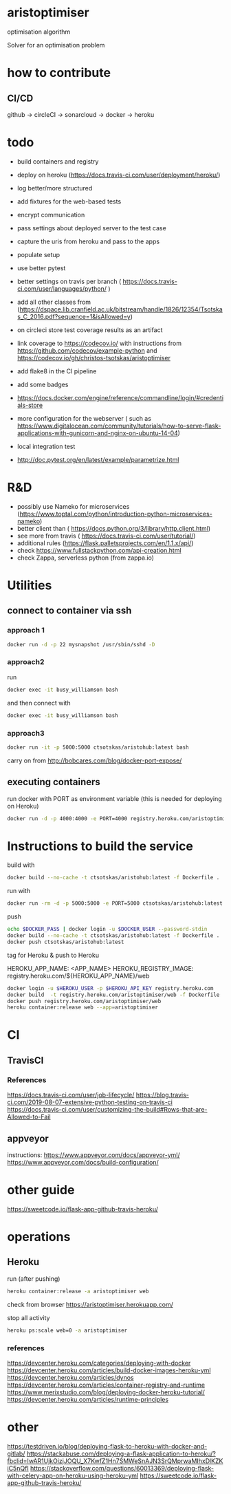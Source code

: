 # aristoptimiser
optimisation algorithm

Solver for an optimisation problem

# how to contribute

## CI/CD

github -> circleCI -> sonarcloud -> docker -> heroku

# todo

- build containers and registry
- deploy on heroku (https://docs.travis-ci.com/user/deployment/heroku/)
- log better/more structured
- add fixtures for the web-based tests
- encrypt communication
- pass settings about deployed server to the test case
- capture the uris from heroku and pass to the apps
- populate setup
- use better pytest
- better settings on travis per branch ( https://docs.travis-ci.com/user/languages/python/ )
- add all other classes from (https://dspace.lib.cranfield.ac.uk/bitstream/handle/1826/12354/Tsotskas_C_2016.pdf?sequence=1&isAllowed=y)

- on circleci store test coverage results as an artifact
- link coverage to https://codecov.io/ with instructions from https://github.com/codecov/example-python and https://codecov.io/gh/christos-tsotskas/aristoptimiser
- add flake8 in the CI pipeline
- add some badges
- https://docs.docker.com/engine/reference/commandline/login/#credentials-store
- more configuration for the webserver ( such as https://www.digitalocean.com/community/tutorials/how-to-serve-flask-applications-with-gunicorn-and-nginx-on-ubuntu-14-04)
- local integration test
- http://doc.pytest.org/en/latest/example/parametrize.html

# R&D
- possibly use Nameko for microservices (https://www.toptal.com/python/introduction-python-microservices-nameko)
- better client than ( https://docs.python.org/3/library/http.client.html)
- see more from travis ( https://docs.travis-ci.com/user/tutorial/)
- additional rules (https://flask.palletsprojects.com/en/1.1.x/api/)
- check https://www.fullstackpython.com/api-creation.html
- check Zappa, serverless python (from zappa.io)

# Utilities

## connect to container via ssh
### approach 1
```bash
docker run -d -p 22 mysnapshot /usr/sbin/sshd -D
```

### approach2
run
```bash
docker exec -it busy_williamson bash
```

and then connect with
```bash
docker exec -it busy_williamson bash
```

### approach3

```bash
docker run -it -p 5000:5000 ctsotskas/aristohub:latest bash
```

carry on from http://bobcares.com/blog/docker-port-expose/

## executing containers

run docker with PORT as environment variable (this is needed for deploying on Heroku)
```bash
docker run -d -p 4000:4000 -e PORT=4000 registry.heroku.com/aristoptimiser/web
```

# Instructions to build the service

build with
```bash
docker build --no-cache -t ctsotskas/aristohub:latest -f Dockerfile .
```

run with
```bash
docker run -rm -d -p 5000:5000 -e PORT=5000 ctsotskas/aristohub:latest
```


push
```bash
echo $DOCKER_PASS | docker login -u $DOCKER_USER --password-stdin
docker build --no-cache -t ctsotskas/aristohub:latest -f Dockerfile .
docker push ctsotskas/aristohub:latest

```

tag for Heroku & push to Heroku

HEROKU_APP_NAME: <APP_NAME>
HEROKU_REGISTRY_IMAGE: registry.heroku.com/${HEROKU_APP_NAME}/web

```bash
docker login -u $HEROKU_USER -p $HEROKU_API_KEY registry.heroku.com
docker build  -t registry.heroku.com/aristoptimiser/web -f Dockerfile .
docker push registry.heroku.com/aristoptimiser/web
heroku container:release web --app=aristoptimiser

```




# CI

## TravisCI

### References
https://docs.travis-ci.com/user/job-lifecycle/
https://blog.travis-ci.com/2019-08-07-extensive-python-testing-on-travis-ci
https://docs.travis-ci.com/user/customizing-the-build#Rows-that-are-Allowed-to-Fail

## appveyor

instructions: https://www.appveyor.com/docs/appveyor-yml/
https://www.appveyor.com/docs/build-configuration/


# other guide
https://sweetcode.io/flask-app-github-travis-heroku/

# operations

## Heroku

run (after pushing)
```bash
heroku container:release -a aristoptimiser web
```

check from browser https://aristoptimiser.herokuapp.com/

stop all activity
```bash
heroku ps:scale web=0 -a aristoptimiser
```

### references
https://devcenter.heroku.com/categories/deploying-with-docker
https://devcenter.heroku.com/articles/build-docker-images-heroku-yml
https://devcenter.heroku.com/articles/dynos
https://devcenter.heroku.com/articles/container-registry-and-runtime
https://www.merixstudio.com/blog/deploying-docker-heroku-tutorial/
https://devcenter.heroku.com/articles/runtime-principles

# other
https://testdriven.io/blog/deploying-flask-to-heroku-with-docker-and-gitlab/
https://stackabuse.com/deploying-a-flask-application-to-heroku/?fbclid=IwAR1UjkOizjJOQU_X7KwfZ1Hn7SMWeSnAJN3SrQMprwaMIhxDlKZKiC5nQfI
https://stackoverflow.com/questions/60013369/deploying-flask-with-celery-app-on-heroku-using-heroku-yml
https://sweetcode.io/flask-app-github-travis-heroku/